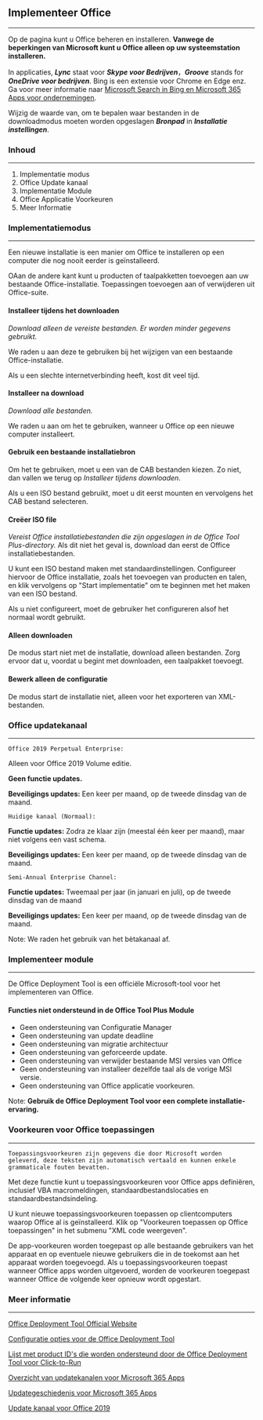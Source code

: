 ## Implementeer Office

---

Op de pagina kunt u Office beheren en installeren. **Vanwege de beperkingen van Microsoft kunt u Office alleen op uw systeemstation installeren.**

In applicaties, ***Lync*** staat voor ***Skype voor Bedrijven***，***Groove*** stands for ***OneDrive voor bedrijven***. Bing is een extensie voor Chrome en Edge enz. Ga voor meer informatie naar [Microsoft Search in Bing en Microsoft 365 Apps voor ondernemingen](https://docs.microsoft.com/nl-nl/deployoffice/microsoft-search-bing).

Wijzig de waarde van, om te bepalen waar bestanden in de downloadmodus moeten worden opgeslagen  ***Bronpad*** in ***Installatie instellingen***.

### Inhoud

---

1. Implementatie modus
2. Office Update kanaal
3. Implementatie Module
4. Office Applicatie Voorkeuren
5. Meer Informatie

### Implementatiemodus

---

Een nieuwe installatie is een manier om Office te installeren op een computer die nog nooit eerder is geïnstalleerd.

OAan de andere kant kunt u producten of taalpakketten toevoegen aan uw bestaande Office-installatie. Toepassingen toevoegen aan of verwijderen uit Office-suite.

#### Installeer tijdens het downloaden

*Download alleen de vereiste bestanden. Er worden minder gegevens gebruikt.*

We raden u aan deze te gebruiken bij het wijzigen van een bestaande Office-installatie.

Als u een slechte internetverbinding heeft, kost dit veel tijd.

#### Installeer na download

*Download alle bestanden.*

We raden u aan om het te gebruiken, wanneer u Office op een nieuwe computer installeert.

#### Gebruik een bestaande installatiebron

Om het te gebruiken, moet u een van de CAB bestanden kiezen. Zo niet, dan vallen we terug op *Installeer tijdens downloaden*.

Als u een ISO bestand gebruikt, moet u dit eerst mounten en vervolgens het CAB bestand selecteren.

#### Creëer ISO file

*Vereist Office installatiebestanden die zijn opgeslagen in de Office Tool Plus-directory.* Als dit niet het geval is, download dan eerst de Office installatiebestanden.

U kunt een ISO bestand maken met standaardinstellingen. Configureer hiervoor de Office installatie, zoals het toevoegen van producten en talen, en klik vervolgens op "Start implementatie" om te beginnen met het maken van een ISO bestand.

Als u niet configureert, moet de gebruiker het configureren alsof het normaal wordt gebruikt.

#### Alleen downloaden

De modus start niet met de installatie, download alleen bestanden. Zorg ervoor dat u, voordat u begint met downloaden, een taalpakket toevoegt.

#### Bewerk alleen de configuratie

De modus start de installatie niet, alleen voor het exporteren van XML-bestanden.

### Office updatekanaal

---

`Office 2019 Perpetual Enterprise:`

Alleen voor Office 2019 Volume editie.

**Geen functie updates.**

**Beveiligings updates:** Een keer per maand, op de tweede dinsdag van de maand.

`Huidige kanaal (Normaal):`

**Functie updates:** Zodra ze klaar zijn (meestal één keer per maand), maar niet volgens een vast schema.

**Beveiligings updates:** Een keer per maand, op de tweede dinsdag van de maand.

`Semi-Annual Enterprise Channel:`

**Functie updates:** Tweemaal per jaar (in januari en juli), op de tweede dinsdag van de maand

**Beveiligings updates:** Een keer per maand, op de tweede dinsdag van de maand.

Note: We raden het gebruik van het bètakanaal af.

### Implementeer module

---

De Office Deployment Tool is een officiële Microsoft-tool voor het implementeren van Office.

#### Functies niet ondersteund in de Office Tool Plus Module

- Geen ondersteuning van Configuratie Manager
- Geen ondersteuning van update deadline
- Geen ondersteuning van migratie architectuur
- Geen ondersteuning van geforceerde update.
- Geen ondersteuning van verwijder bestaande MSI versies van Office
- Geen ondersteuning van installeer dezelfde taal als de vorige MSI versie.
- Geen ondersteuning van Office applicatie voorkeuren.

Note: **Gebruik de Office Deployment Tool voor een complete installatie-ervaring.**

### Voorkeuren voor Office toepassingen

---

`Toepassingsvoorkeuren zijn gegevens die door Microsoft worden geleverd, deze teksten zijn automatisch vertaald en kunnen enkele grammaticale fouten bevatten.`

Met deze functie kunt u toepassingsvoorkeuren voor Office apps definiëren, inclusief VBA macromeldingen, standaardbestandslocaties en standaardbestandsindeling.

U kunt nieuwe toepassingsvoorkeuren toepassen op clientcomputers waarop Office al is geïnstalleerd. Klik op "Voorkeuren toepassen op Office toepassingen" in het submenu "XML code weergeven".

De app-voorkeuren worden toegepast op alle bestaande gebruikers van het apparaat en op eventuele nieuwe gebruikers die in de toekomst aan het apparaat worden toegevoegd. Als u toepassingsvoorkeuren toepast wanneer Office apps worden uitgevoerd, worden de voorkeuren toegepast wanneer Office de volgende keer opnieuw wordt opgestart.

### Meer informatie

---

[Office Deployment Tool Official Website](https://aka.ms/ODT)

[Configuratie opties voor de Office Deployment Tool](https://docs.microsoft.com/nl-nl/DeployOffice/configuration-options-for-the-office-2016-deployment-tool)

[Lijst met product ID's die worden ondersteund door de Office Deployment Tool voor Click-to-Run](https://docs.microsoft.com/nl-nl/office365/troubleshoot/installation/product-ids-supported-office-deployment-click-to-run)

[Overzicht van updatekanalen voor Microsoft 365 Apps](https://docs.microsoft.com/nl-nl/deployoffice/overview-update-channels)

[Updategeschiedenis voor Microsoft 365 Apps](https://docs.microsoft.com/nl-nl/officeupdates/update-history-microsoft365-apps-by-date)

[Update kanaal voor Office 2019](https://docs.microsoft.com/nl-nl/DeployOffice/office2019/update#update-channel-for-office-2019)
